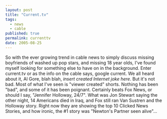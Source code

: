 ```yaml
---
layout: post
title: "Current.tv"
tags:
  - news
  - cable
published: true
permalink: currenttv
date: 2005-08-25
---
```


So with the ever growing trend in cable news to simply discuss missing boyfriends of washed up pop stars, and missing 18 year olds, I've found myself looking for something else to have on in the background.  Enter current.tv or as the info on the cable says, google current.  We all heard about it, Al Gore, blah blah, <em>insert created Internet joke here</em>.  But it's not bad.  Most of what I've seen is "viewer created" shorts.  Nothing has been "bad", and some of it has been poignant.  Certainly beats Fox News, or should I say, "Jennifer Holloway, 24/7".  What was Jon Stewart saying the other night, 14 Americans died in Iraq, and Fox still ran Van Sustren and the Holloway story.
Right now they are showing the top 10 Clicked News Stories, and how ironic, the #1 story was "Newton's Partner seen alive"...
